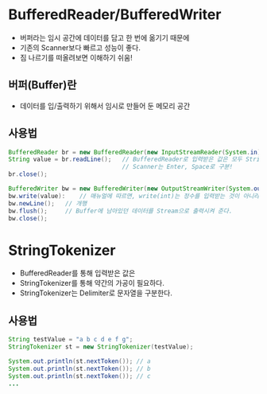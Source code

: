 # BufferedReader/BufferedWriter

- 버퍼라는 임시 공간에 데이터를 담고 한 번에 옮기기 때문에
- 기존의 Scanner보다 빠르고 성능이 좋다.
- 짐 나르기를 떠올려보면 이해하기 쉬움!

## 버퍼(Buffer)란

- 데이터를 입/출력하기 위해서 임시로 만들어 둔 메모리 공간

## 사용법

```java
BufferedReader br = new BufferedReader(new InputStreamReader(System.in));
String value = br.readLine();   // BufferedReader로 입력받은 값은 모두 String이고, Scanner와 다르게 Enter로 구분한다.
                                // Scanner는 Enter, Space로 구분!
br.close();

BufferedWriter bw = new BufferedWriter(new OutputStreamWriter(System.out));
bw.write(value):    // 매뉴얼에 따르면, write(int)는 정수를 입력받는 것이 아니라, 문자의 코드값을 입력받는 것임을 주의해야 한다.ㄴ
bw.newLine();   // 개행
bw.flush();     // Buffer에 남아있던 데이터를 Stream으로 출력시켜 준다.
bw.close();
```

# StringTokenizer

- BufferedReader를 통해 입력받은 값은
- StringTokenizer를 통해 약간의 가공이 필요하다.
- StringTokenizer는 Delimiter로 문자열을 구분한다.

## 사용법

```java
String testValue = "a b c d e f g";
StringTokenizer st = new StringTokenizer(testValue);

System.out.println(st.nextToken()); // a
System.out.println(st.nextToken()); // b
System.out.println(st.nextToken()); // c
...
```
